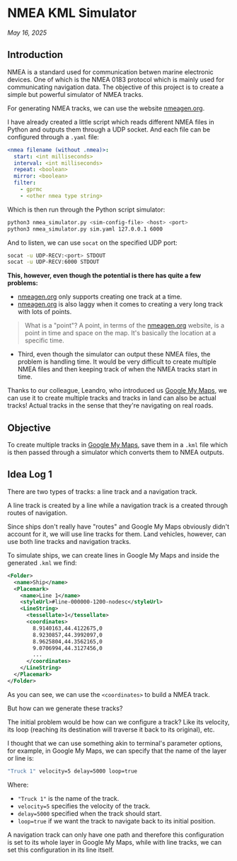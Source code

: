 # NMEA KML Simulator

_May 16, 2025_

## Introduction

NMEA is a standard used for communication betwen marine electronic devices. One of which is the NMEA 0183 protocol which is mainly used for communicating navigation data. The objective of this project is to create a simple but powerful simulator of NMEA tracks.

For generating NMEA tracks, we can use the website [nmeagen.org](https://nmeagen.org/).

I have already created a little script which reads different NMEA files in Python and outputs them through a UDP socket. And each file can be configured through a `.yaml` file:

```yaml
<nmea filename (without .nmea)>:
  start: <int milliseconds>
  interval: <int milliseconds>
  repeat: <boolean>
  mirror: <boolean>
  filter:
    - gprmc
    - <other nmea type string>
```

Which is then run through the Python script simulator:

```bash
python3 nmea_simulator.py <sim-config-file> <host> <port>
python3 nmea_simulator.py sim.yaml 127.0.0.1 6000
```

And to listen, we can use `socat` on the specified UDP port:

```bash
socat -u UDP-RECV:<port> STDOUT
socat -u UDP-RECV:6000 STDOUT
```

**This, however, even though the potential is there has quite a few problems:**

- [nmeagen.org](https://nmeagen.org/) only supports creating one track at a time.
- [nmeagen.org](https://nmeagen.org/) is also laggy when it comes to creating a very long track with lots of points.

> What is a "point"? A point, in terms of the [nmeagen.org](https://nmeagen.org/) website, is a point in time and space on the map. It's basically the location at a specific time.

- Third, even though the simulator can output these NMEA files, the problem is handling time. It would be very difficult to create multiple NMEA files and then keeping track of when the NMEA tracks start in time.

Thanks to our colleague, Leandro, who introduced us [Google My Maps](https://www.google.com/mymaps), we can use it to create multiple tracks and tracks in land can also be actual tracks! Actual tracks in the sense that they're navigating on real roads.

## Objective

To create multiple tracks in [Google My Maps](https://www.google.com/mymaps), save them in a `.kml` file which is then passed through a simulator which converts them to NMEA outputs.

## Idea Log 1

There are two types of tracks: a line track and a navigation track.

A line track is created by a line while a navigation track is a created through routes of navigation.

Since ships don't really have "routes" and Google My Maps obviously didn't account for it, we will use line tracks for them. Land vehicles, however, can use both line tracks and navigation tracks.

To simulate ships, we can create lines in Google My Maps and inside the generated `.kml` we find:

```xml
<Folder>
  <name>Ship</name>
  <Placemark>
    <name>Line 1</name>
    <styleUrl>#line-000000-1200-nodesc</styleUrl>
    <LineString>
      <tessellate>1</tessellate>
      <coordinates>
        8.9140163,44.4122675,0
        8.9230857,44.3992097,0
        8.9625804,44.3562165,0
        9.0706994,44.3127456,0
        ...
      </coordinates>
    </LineString>
  </Placemark>
</Folder>
```

As you can see, we can use the `<coordinates>` to build a NMEA track.

But how can we generate these tracks?

The initial problem would be how can we configure a track? Like its velocity, its loop (reaching its destination will traverse it back to its original), etc.

I thought that we can use something akin to terminal's parameter options, for example, in Google My Maps, we can specify that the name of the layer or line is:

```bash
"Truck 1" velocity=5 delay=5000 loop=true
```

Where:

- `"Truck 1"` is the name of the track.
- `velocity=5` specifies the velocity of the track.
- `delay=5000` specified when the track should start.
- `loop=true` if we want the track to navigate back to its initial position.

A navigation track can only have one path and therefore this configuration is set to its whole layer in Google My Maps, while with line tracks, we can set this configuration in its line itself.
